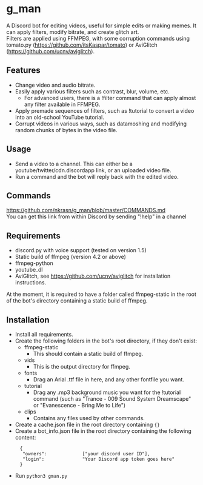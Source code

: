 # g_man
A Discord bot for editing videos, useful for simple edits or making memes. It can apply filters, modify bitrate, and create glitch art. <br>
Filters are applied using FFMPEG, with some corruption commands using tomato.py (https://github.com/itsKaspar/tomato) or AviGlitch (https://github.com/ucnv/aviglitch).

## Features
* Change video and audio bitrate.
* Easily apply various filters such as contrast, blur, volume, etc.
  * For advanced users, there is a !filter command that can apply almost any filter available in FFMPEG.
* Apply premade sequences of filters, such as !tutorial to convert a video into an old-school YouTube tutorial.
* Corrupt videos in various ways, such as datamoshing and modifying random chunks of bytes in the video file.

## Usage
* Send a video to a channel. This can either be a youtube/twitter/cdn.discordapp link, or an uploaded video file.
* Run a command and the bot will reply back with the edited video.

## Commands
https://github.com/nkrasn/g_man/blob/master/COMMANDS.md<br>
You can get this link from within Discord by sending "!help" in a channel

## Requirements
* discord.py with voice support (tested on version 1.5)
* Static build of ffmpeg (version 4.2 or above)
* ffmpeg-python
* youtube_dl
* AviGlitch, see https://github.com/ucnv/aviglitch for installation instructions.

At the moment, it is required to have a folder called ffmpeg-static in the root of the bot's directory containing a static build of ffmpeg. <br>

## Installation
* Install all requirements.
* Create the following folders in the bot's root directory, if they don't exist:
  * ffmpeg-static
    * This should contain a static build of ffmpeg.
  * vids
    * This is the output directory for ffmpeg.
  * fonts
    * Drag an Arial .ttf file in here, and any other fontfile you want.
  * tutorial
    * Drag any .mp3 background music you want for the !tutorial command (such as "Trance - 009 Sound System Dreamscape" or "Evanescence - Bring Me to Life")
  * clips
    * Contains any files used by other commands.
* Create a cache.json file in the root directory containing `{}`
* Create a bot_info.json file in the root directory containing the following content:
```
     {
      "owners":             ["your discord user ID"],
      "login":              "Your Discord app token goes here"
     }
```
* Run `python3 gman.py`
